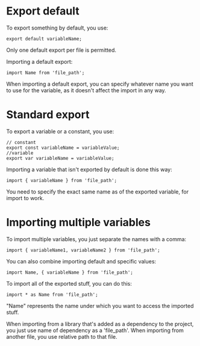 # Export default

To export something by default, you use:
```
export default variableName;
```
Only one default export per file is permitted.

Importing a default export:
```
import Name from 'file_path';
```
When importing a default export, you can specify whatever name you want to use for the variable, as it doesn't affect the import in any way.


# Standard export
To export a variable or a constant, you use:
```
// constant
export const variableName = variableValue;
//variable
export var variableName = variableValue;
```

Importing a variable that isn't exported by default is done this way:
```
import { variableName } from 'file_path';
```
You need to specify the exact same name as of the exported variable, for import to work.


# Importing multiple variables
To import multiple variables, you just separate the names with a comma:
```
import { variableName1, variableName2 } from 'file_path';
```
You can also combine importing default and specific values:
```
import Name, { variableName } from 'file_path';
```

To import all of the exported stuff, you can do this:
```
import * as Name from 'file_path';
```
"Name" represents the name under which you want to access the imported stuff.


When importing from a library that's added as a dependency to the project, you just use name of dependency as a 'file_path'.
When importing from another file, you use relative path to that file.
